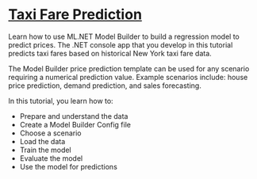 # [Taxi Fare Prediction](https://docs.microsoft.com/en-us/dotnet/machine-learning/tutorials/predict-prices-with-model-builder)

Learn how to use ML.NET Model Builder to build a regression model to predict prices. The .NET console app that you develop in this tutorial predicts taxi fares based on historical New York taxi fare data.

The Model Builder price prediction template can be used for any scenario requiring a numerical prediction value. Example scenarios include: house price prediction, demand prediction, and sales forecasting.

In this tutorial, you learn how to:

- Prepare and understand the data
- Create a Model Builder Config file
- Choose a scenario
- Load the data
- Train the model
- Evaluate the model
- Use the model for predictions
